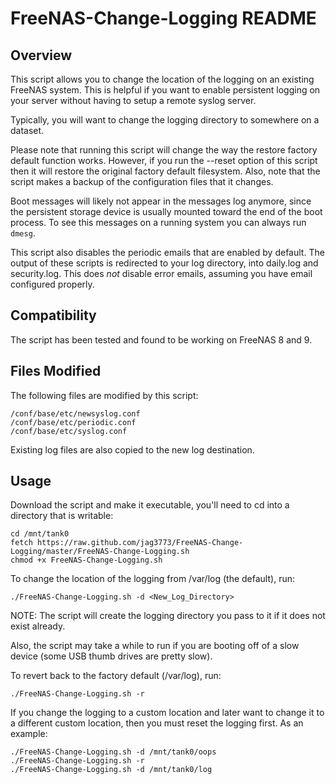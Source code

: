 FreeNAS-Change-Logging README
==========


Overview
----------

This script allows you to change the location of the logging on an existing
FreeNAS system.  This is helpful if you want to enable persistent logging on
your server without having to setup a remote syslog server.

Typically, you will want to change the logging directory to somewhere on a
dataset.

Please note that running this script will change the way the restore factory
default function works.  However, if you run the --reset option of this script
then it will restore the original factory default filesystem.  Also, note that
the script makes a backup of the configuration files that it changes.

Boot messages will likely not appear in the messages log anymore, since the
persistent storage device is usually mounted toward the end of the boot
process.  To see this messages on a running system you can always run `dmesg`.

This script also disables the periodic emails that are enabled by default.
The output of these scripts is redirected to your log directory, into
daily.log and security.log.  This does *not* disable error emails, assuming
you have email configured properly.


Compatibility
----------

The script has been tested and found to be working on FreeNAS 8 and 9.


Files Modified
----------

The following files are modified by this script:

    /conf/base/etc/newsyslog.conf
    /conf/base/etc/periodic.conf
    /conf/base/etc/syslog.conf

Existing log files are also copied to the new log destination.


Usage
----------

Download the script and make it executable, you'll need to cd into a directory
that is writable:

    cd /mnt/tank0
    fetch https://raw.github.com/jag3773/FreeNAS-Change-Logging/master/FreeNAS-Change-Logging.sh
    chmod +x FreeNAS-Change-Logging.sh

To change the location of the logging from /var/log (the default), run:

    ./FreeNAS-Change-Logging.sh -d <New_Log_Directory>

NOTE: The script will create the logging directory you pass to it if it does
not exist already.

Also, the script may take a while to run if you are booting off of a slow
device (some USB thumb drives are pretty slow).

To revert back to the factory default (/var/log), run:

    ./FreeNAS-Change-Logging.sh -r

If you change the logging to a custom location and later want to change it to
a different custom location, then you must reset the logging first.  As an
example:

    ./FreeNAS-Change-Logging.sh -d /mnt/tank0/oops
    ./FreeNAS-Change-Logging.sh -r
    ./FreeNAS-Change-Logging.sh -d /mnt/tank0/log

